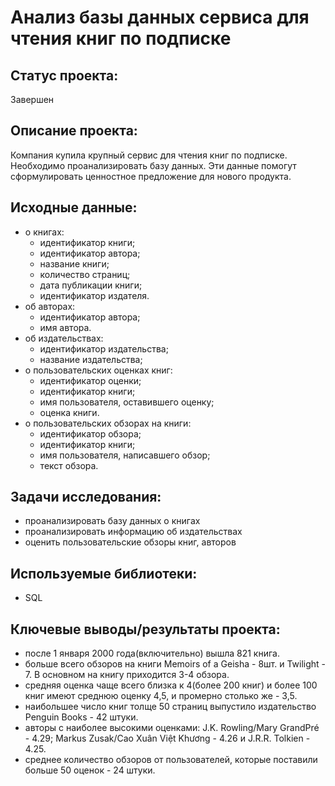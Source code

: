 # Анализ базы данных сервиса для чтения книг по подписке
## Статус проекта: 
Завершен

## Описание проекта:
Компания купила крупный сервис для чтения книг по подписке. Необходимо проанализировать базу данных. Эти данные помогут сформулировать ценностное предложение для нового продукта.

## Исходные данные:
- о книгах:
     * идентификатор книги;
     * идентификатор автора;
     * название книги;
     * количество страниц;
     * дата публикации книги;
     * идентификатор издателя.
- об авторах:
     * идентификатор автора;
     * имя автора.
- об издательствах:
     * идентификатор издательства;
     * название издательства;
- о пользовательских оценках книг:
     * идентификатор оценки;
     * идентификатор книги;
     * имя пользователя, оставившего оценку;
     * оценка книги.
- о пользовательских обзорах на книги:
     * идентификатор обзора;
     * идентификатор книги;
     * имя пользователя, написавшего обзор;
     * текст обзора.

## Задачи исследования:
- проанализировать базу данных о книгах
- проанализировать информацию об издательствах
- оценить пользовательские обзоры книг, авторов 

## Используемые библиотеки:
- SQL

## Ключевые выводы/результаты проекта:
- после 1 января 2000 года(включительно) вышла 821 книга.
- больше всего обзоров на книги Memoirs of a Geisha - 8шт. и Twilight - 7. В основном на книгу приходится 3-4 обзора.
- средняя оценка чаще всего близка к 4(более 200 книг) и более 100 книг имеют среднюю оценку 4,5, и промерно столько же - 3,5.
- наибольшее число книг толще 50 страниц выпустило издательство Penguin Books - 42 штуки.
- авторы с наиболее высокими оценками: J.K. Rowling/Mary GrandPré - 4.29; Markus Zusak/Cao Xuân Việt Khương - 4.26 и J.R.R. Tolkien - 4.25.
- среднее количество обзоров от пользователей, которые поставили больше 50 оценок - 24 штуки.
